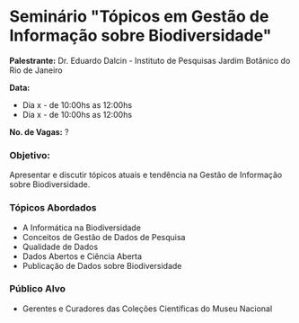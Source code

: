 # Seminário "Tópicos em Gestão de Informação sobre Biodiversidade"

**Palestrante:** Dr. Eduardo Dalcin - Instituto de Pesquisas Jardim Botânico do Rio de Janeiro

**Data:**

* Dia x - de 10:00hs as 12:00hs
* Dia x - de 10:00hs as 12:00hs

**No. de Vagas:** ?

### Objetivo:

Apresentar e discutir tópicos atuais e tendência na Gestão de Informação sobre Biodiversidade.

### Tópicos Abordados

* A Informática na Biodiversidade
* Conceitos de Gestão de Dados de Pesquisa
* Qualidade de Dados
* Dados Abertos e Ciência Aberta
* Publicação de Dados sobre Biodiversidade

### Público Alvo

* Gerentes e Curadores das Coleções Científicas do Museu Nacional


